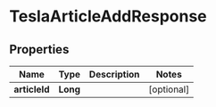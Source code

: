 

# TeslaArticleAddResponse


## Properties

Name | Type | Description | Notes
------------ | ------------- | ------------- | -------------
**articleId** | **Long** |  |  [optional]



